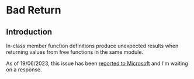 # Bad Return

## Introduction

In-class member function definitions produce unexpected results when returning values from free functions in the same module.

As of 19/06/2023, this issue has been [reported to Microsoft](https://developercommunity.visualstudio.com/t/Bad-return-value-when-module-based-in-cl/10395174) and I'm waiting on a response.
